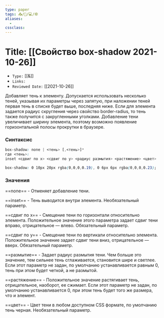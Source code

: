 ```yaml
---
type: paper
tags: 📥️/📜️/💻/🕸
aliases:
  - 
cssclass: 
---
```




# Title: **[[Свойство box-shadow 2021-10-26]]**
- `Type:` [[&]]
- `Links:`
- `Reviewed Date:` [[2021-10-26]]

Добавляет тень к элементу. Допускается использовать несколько теней, указывая их параметры через запятую, при наложении теней первая тень в списке будет выше, последняя ниже. Если для элемента задается радиус скругления через свойство border-radius, то тень также получится с закругленными уголками. Добавление тени увеличивает ширину элемента, поэтому возможно появление горизонтальной полосы прокрутки в браузере.

### Синтаксис
```css
box-shadow: none | <тень> [,<тень>]*  
где <тень>:  
inset <сдвиг по x> <сдвиг по y> <радиус размытия> <растяжение> <цвет>
```

```css
box-shadow: 0 10px 20px rgba(0,0,0,0.19), 0 6px 6px rgba(0,0,0,0.23);
```

### Значения

==none== - Отменяет добавление тени.

==inset== - Тень выводится внутри элемента. Необязательный параметр.

==сдвиг по x== - Смещение тени по горизонтали относительно элемента. Положительное значение этого параметра задает сдвиг тени вправо, отрицательное — влево. Обязательный параметр.

==сдвиг по y== - Смещение тени по вертикали относительно элемента. Положительное значение задает сдвиг тени вниз, отрицательное — вверх. Обязательный параметр.

==размытие== - Задает радиус размытия тени. Чем больше это значение, тем сильнее тень сглаживается, становится шире и светлее. Если этот параметр не задан, по умолчанию устанавливается равным 0, тень при этом будет четкой, а не размытой.

==растяжение== - Положительное значение растягивает тень, отрицательное, наоборот, ее сжимает. Если этот параметр не задан, по умолчанию устанавливается 0, при этом тень будет того же размера, что и элемент.

==цвет== - Цвет тени в любом доступном CSS формате, по умолчанию тень черная. Необязательный параметр.